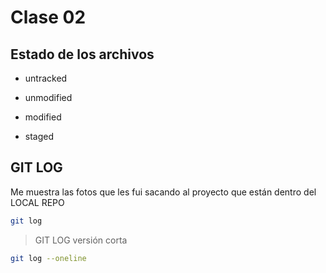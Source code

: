 # Clase 02

## Estado de los archivos

* untracked

* unmodified

* modified

* staged

## GIT LOG
Me muestra las fotos que les fui sacando al proyecto que están dentro del LOCAL REPO

```sh
git log 
```

> GIT LOG versión corta

```sh
git log --oneline
``` 


